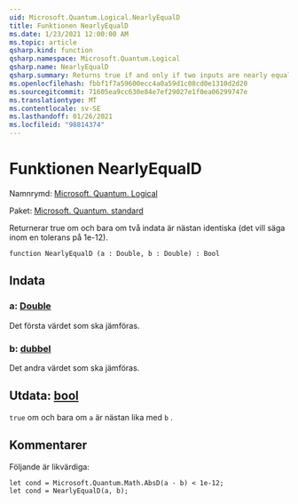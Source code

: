 ```yaml
---
uid: Microsoft.Quantum.Logical.NearlyEqualD
title: Funktionen NearlyEqualD
ms.date: 1/23/2021 12:00:00 AM
ms.topic: article
qsharp.kind: function
qsharp.namespace: Microsoft.Quantum.Logical
qsharp.name: NearlyEqualD
qsharp.summary: Returns true if and only if two inputs are nearly equal (that is, within a tolerance of 1e-12).
ms.openlocfilehash: fbbf1f7a59600ecc4a0a59d1c08cd0e1310d2d20
ms.sourcegitcommit: 71605ea9cc630e84e7ef29027e1f0ea06299747e
ms.translationtype: MT
ms.contentlocale: sv-SE
ms.lasthandoff: 01/26/2021
ms.locfileid: "98814374"
---
```

# <a name="nearlyequald-function"></a>Funktionen NearlyEqualD

Namnrymd: [Microsoft. Quantum. Logical](xref:Microsoft.Quantum.Logical)

Paket: [Microsoft. Quantum. standard](https://nuget.org/packages/Microsoft.Quantum.Standard)


Returnerar true om och bara om två indata är nästan identiska (det vill säga inom en tolerans på 1e-12).

```qsharp
function NearlyEqualD (a : Double, b : Double) : Bool
```


## <a name="input"></a>Indata

### <a name="a--double"></a>a: [Double](xref:microsoft.quantum.lang-ref.double)

Det första värdet som ska jämföras.


### <a name="b--double"></a>b: [dubbel](xref:microsoft.quantum.lang-ref.double)

Det andra värdet som ska jämföras.



## <a name="output--bool"></a>Utdata: [bool](xref:microsoft.quantum.lang-ref.bool)

`true` om och bara om `a` är nästan lika med `b` .

## <a name="remarks"></a>Kommentarer

Följande är likvärdiga:

```qsharp
let cond = Microsoft.Quantum.Math.AbsD(a - b) < 1e-12;
let cond = NearlyEqualD(a, b);
```